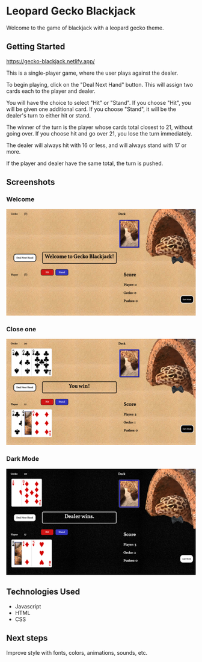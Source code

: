 # Leopard Gecko Blackjack #

Welcome to the game of blackjack with a leopard gecko theme.


## Getting Started ##
https://gecko-blackjack.netlify.app/

This is a single-player game, where the user plays against the dealer.

To begin playing, click on the "Deal Next Hand" button. This will assign two cards each to the player and dealer.

You will have the choice to select "Hit" or "Stand". If you choose "Hit", you will be given one additional card. If you choose "Stand", it will be the dealer's turn to either hit or stand.

The winner of the turn is the player whose cards total closest to 21, without going over. If you choose hit and go over 21, you lose the turn immediately.

The dealer will always hit with 16 or less, and will always stand with 17 or more.

If the player and dealer have the same total, the turn is pushed.

## Screenshots ##

### Welcome ###
![In-Game-Screenshots](./images/screen/screen1.png)

### Close one ###
![In-Game-Screenshots](./images/screen/screen2.png)

### Dark Mode ###
![In-Game-Screenshots](./images/screen/screen3.png)

## Technologies Used ##
* Javascript
* HTML
* CSS

## Next steps ##
Improve style with fonts, colors, animations, sounds, etc.